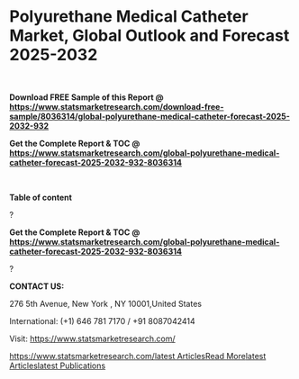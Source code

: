 <h1>Polyurethane Medical Catheter Market, Global Outlook and Forecast 2025-2032</h1><br/><p><strong>Download FREE Sample of this Report @ <a href="https://www.statsmarketresearch.com/download-free-sample/8036314/global-polyurethane-medical-catheter-forecast-2025-2032-932">https://www.statsmarketresearch.com/download-free-sample/8036314/global-polyurethane-medical-catheter-forecast-2025-2032-932</a></strong></p>
 
 
 
 <div><b>Get the Complete Report & TOC @ <a href="https://www.statsmarketresearch.com/global-polyurethane-medical-catheter-forecast-2025-2032-932-8036314">https://www.statsmarketresearch.com/global-polyurethane-medical-catheter-forecast-2025-2032-932-8036314</a></b></div>
 
 
 
 <p><br />
 
 <b>Table of content</b></p>
 
 
 
 <p>? </p>
 
 
 
 <div><b>Get the Complete Report & TOC @ <a href="https://www.statsmarketresearch.com/global-polyurethane-medical-catheter-forecast-2025-2032-932-8036314">https://www.statsmarketresearch.com/global-polyurethane-medical-catheter-forecast-2025-2032-932-8036314</a></b></div>
 
 
 
 <p>? </p>
 
 
 
 <p><b>CONTACT US:</b><br />
 
 276 5th Avenue, New York , NY 10001,United States<br />
 
 International: (+1) 646 781 7170 / +91 8087042414<br />
 
 Visit: <a href="https://www.statsmarketresearch.com/">https://www.statsmarketresearch.com/</a><br />
 
 <a href="https://gyeongbokgung.com">https://www.statsmarketresearch.com/</a><a href="https://hallyeomaritime.com">latest Articles</a><a href="https://jingwansa.com">Read More</a><a href="https://nguoiviet.jp/">latest Articles</a><a href="https://www.intelmarketresearch.com/">latest Publications</a></p>